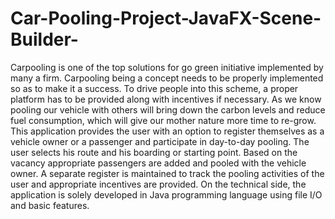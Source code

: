# Car-Pooling-Project-JavaFX-Scene-Builder-
Carpooling is one of the top solutions for go green initiative implemented by many a firm. Carpooling being a concept needs to be properly implemented so as to make it a success. To drive people into this scheme, a proper platform has to be provided along with incentives if necessary.  As we know pooling our vehicle with others will bring down the carbon levels and reduce fuel consumption, which will give our mother nature more time to re-grow.
This application provides the user with an option to register themselves as a vehicle owner or a passenger and participate in day-to-day pooling. The user selects his route and his boarding or starting point. Based on the vacancy appropriate passengers are added and pooled with the vehicle owner. A separate register is maintained to track the pooling activities of the user and appropriate incentives are provided. On the technical side, the application is solely developed in Java programming language using file I/O and basic features.
